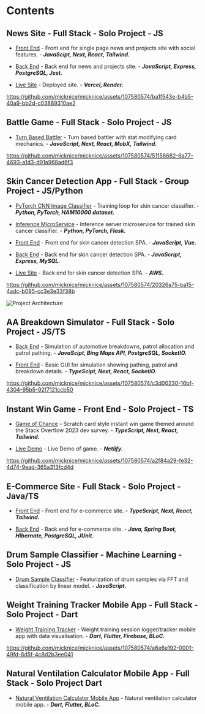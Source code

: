 # Contents


## News Site - Full Stack - Solo Project - JS

- [Front End](https://github.com/micknice/the-tardigrade) - Front end for single page news and projects site with social features. - ___JavaScipt, Next, React, Tailwind.___
  
- [Back End](https://github.com/micknice/nc-news-back-end)  - Back end for news and projects site. - ___JavaScript, Express, PostgreSQL, Jest.___
  
- [Live Site](https://github.com/micknice/nc-news-back-end) - Deployed site. - ___Vercel, Render.___

https://github.com/micknice/micknice/assets/107580574/ba1f543e-b4b5-40a9-bb2d-c03889310ae2

## Battle Game - Full Stack - Solo Project - JS

- [Turn Based Battler](https://github.com/micknice/memeosphere) - Turn based battler with stat modifying card mechanics. - ___JavaScript, Next, React, MobX, Tailwind.___


https://github.com/micknice/micknice/assets/107580574/51156682-6a77-4693-a1d3-d91a968ad6f3

## Skin Cancer Detection App - Full Stack - Group Project - JS/Python

- [PyTorch CNN Image Classifier](#pytorch-cnn-image-classifier) - Training loop for skin cancer classifier. - ___Python, PyTorch, HAM10000 dataset.___

- [Inference MicroService](https://github.com/micknice/skin-classification-server) - Inference server microservice for trained skin cancer classifier. - ___Python, PyTorch, Flask.___
  
- [Front End](https://github.com/micknice/skin-scan-v2) - Front end for skin cancer detection SPA. - ___JavaScript, Vue.___
  
- [Back End](https://github.com/micknice/project-backend-v2) - Back end for skin cancer detection SPA. - ___JavaScript, Express, MySQL.___
  
- [Live Site](https://main.d2lr9qljwqxiia.amplifyapp.com/) - Back end for skin cancer detection SPA. - ___AWS.___

https://github.com/micknice/micknice/assets/107580574/20326a75-ba15-4adc-b095-cc3e3e33f38b

![Project Architecture](https://github.com/micknice/micknice/assets/107580574/f7f2a2bb-e03b-4bc7-8801-16df4153f840)

## AA Breakdown Simulator - Full Stack - Solo Project - JS/TS
  
- [Back End](https://github.com/micknice/AA_breakdown_simulator) - Simulation of automotive breakdowns, patrol allocation and patrol pathing. - ___JavaScipt, Bing Maps API, PostgreSQL, SocketIO.___
  
- [Front End](https://github.com/micknice/AA_breakdown_simulator) - Basic GUI for simulation showing pathing, patrol and breakdown details. - ___TypeScipt, Next, React, SocketIO.___

https://github.com/micknice/micknice/assets/107580574/c3d00230-16bf-4304-95b5-92f7121ccb50

## Instant Win Game - Front End - Solo Project - TS
  
- [Game of Chance](https://github.com/micknice/scratch-overflow) - Scratch card style instant win game themed around the Stack Overflow 2023 dev survey. - ___TypeScript, Next, React, Tailwind.___
 
- [Live Demo](https://singular-manatee-cfe23a.netlify.app/) - Live Demo of game. - ___Netlify.___

https://github.com/micknice/micknice/assets/107580574/a2f84a29-fe32-4d74-9ead-365a313fcd4d

## E-Commerce Site - Full Stack - Solo Project - Java/TS

- [Front End](https://github.com/micknice/e-commerce-fe) - Front end for e-commerce site. - ___TypeScript, Next, React, Tailwind.___

- [Back End](https://github.com/micknice/e-commerce-be) - Back end for e-commerce site. - ___Java, Spring Boot, Hibernate, PostgreSQL, JUnit.___

## Drum Sample Classifier - Machine Learning - Solo Project - JS

- [Drum Sample Classifier](https://github.com/micknice/drum-sample-classifier) - Featurization of drum samples via FFT and classification by linear model. - ___JavaScript.___

## Weight Training Tracker Mobile App - Full Stack - Solo Project - Dart

- [Weight Training Tracker](https://github.com/micknice/any_percent_flutter_app) - Weight training session logger/tracker mobile app with data visualisation. - ___Dart, Flutter, Firebase, BLoC.___

https://github.com/micknice/micknice/assets/107580574/a6e6e192-0001-49fd-8d5f-4c8d2b3ee041

## Natural Ventilation Calculator Mobile App - Full Stack - Solo Project Dart
  
- [Natural Ventilation Calculator Mobile App](https://github.com/micknice/natural-ventilation-calculator-app) - Natural ventilation calculator mobile app.  - ___Dart, Flutter, BLoC.___









  
  


  


















